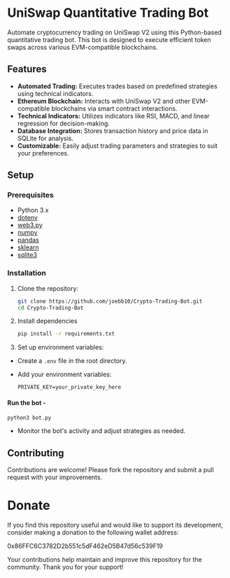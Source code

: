 # UniSwap Quantitative Trading Bot

Automate cryptocurrency trading on UniSwap V2 using this Python-based quantitative trading bot. This bot is designed to execute efficient token swaps across various EVM-compatible blockchains.

## Features

- **Automated Trading:** Executes trades based on predefined strategies using technical indicators.
- **Ethereum Blockchain:** Interacts with UniSwap V2 and other EVM-compatible blockchains via smart contract interactions.
- **Technical Indicators:** Utilizes indicators like RSI, MACD, and linear regression for decision-making.
- **Database Integration:** Stores transaction history and price data in SQLite for analysis.
- **Customizable:** Easily adjust trading parameters and strategies to suit your preferences.

## Setup

### Prerequisites

- Python 3.x
- [dotenv](https://pypi.org/project/python-dotenv/)
- [web3.py](https://web3py.readthedocs.io/en/stable/)
- [numpy](https://numpy.org/)
- [pandas](https://pandas.pydata.org/)
- [sklearn](https://scikit-learn.org/stable/)
- [sqlite3](https://docs.python.org/3/library/sqlite3.html)

### Installation

1. Clone the repository:
   ```bash
   git clone https://github.com/joebb10/Crypto-Trading-Bot.git
   cd Crypto-Trading-Bot
2. Install dependencies
   ```bash
   pip install -r requirements.txt

3. Set up environment variables:

- Create a `.env` file in the root directory.

- Add your environment variables:

      PRIVATE_KEY=your_private_key_here

#### Run the bot - 
   ```bash
   python3 bot.py
 ```
- Monitor the bot's activity and adjust strategies as needed.

## Contributing

Contributions are welcome! Please fork the repository and submit a pull request with your improvements.

# Donate

If you find this repository useful and would like to support its development, consider making a donation to the following wallet address:


0x86FFC6C3782D2b551c5dF462eD5B47d56c539F19


Your contributions help maintain and improve this repository for the community. Thank you for your support!

